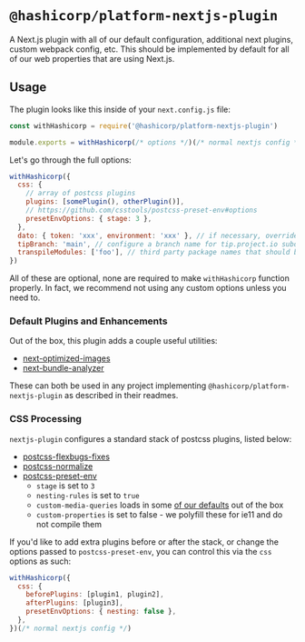 # `@hashicorp/platform-nextjs-plugin`

A Next.js plugin with all of our default configuration, additional next plugins, custom webpack config, etc. This should be implemented by default for all of our web properties that are using Next.js.

## Usage

The plugin looks like this inside of your `next.config.js` file:

```js
const withHashicorp = require('@hashicorp/platform-nextjs-plugin')

module.exports = withHashicorp(/* options */)(/* normal nextjs config */)
```

Let's go through the full options:

```js
withHashicorp({
  css: {
    // array of postcss plugins
    plugins: [somePlugin(), otherPlugin()],
    // https://github.com/csstools/postcss-preset-env#options
    presetEnvOptions: { stage: 3 },
  },
  dato: { token: 'xxx', environment: 'xxx' }, // if necessary, override the default datocms token/env with your own
  tipBranch: 'main', // configure a branch name for tip.project.io subdomain, to ensure "noindex" http header is set
  transpileModules: ['foo'], // third party package names that should be transpiled by babel
})
```

All of these are optional, none are required to make `withHashicorp` function properly. In fact, we recommend not using any custom options unless you need to.

### Default Plugins and Enhancements

Out of the box, this plugin adds a couple useful utilities:

- [next-optimized-images](https://github.com/cyrilwanner/next-optimized-images)
- [next-bundle-analyzer](https://github.com/zeit/next.js/tree/canary/packages/next-bundle-analyzer)

These can both be used in any project implementing `@hashicorp/platform-nextjs-plugin` as described in their readmes.

### CSS Processing

`nextjs-plugin` configures a standard stack of postcss plugins, listed below:

- [postcss-flexbugs-fixes](https://github.com/luisrudge/postcss-flexbugs-fixes)
- [postcss-normalize](https://github.com/csstools/postcss-normalize)
- [postcss-preset-env](https://github.com/csstools/postcss-preset-env)
  - `stage` is set to `3`
  - `nesting-rules` is set to `true`
  - `custom-media-queries` loads in some [of our defaults](https://github.com/hashicorp/web-components/blob/master/packages/global-styles/custom-media.css) out of the box
  - `custom-properties` is set to false - we polyfill these for ie11 and do not compile them

If you'd like to add extra plugins before or after the stack, or change the options passed to `postcss-preset-env`, you can control this via the `css` options as such:

```js
withHashicorp({
  css: {
    beforePlugins: [plugin1, plugin2],
    afterPlugins: [plugin3],
    presetEnvOptions: { nesting: false },
  },
})(/* normal nextjs config */)
```
